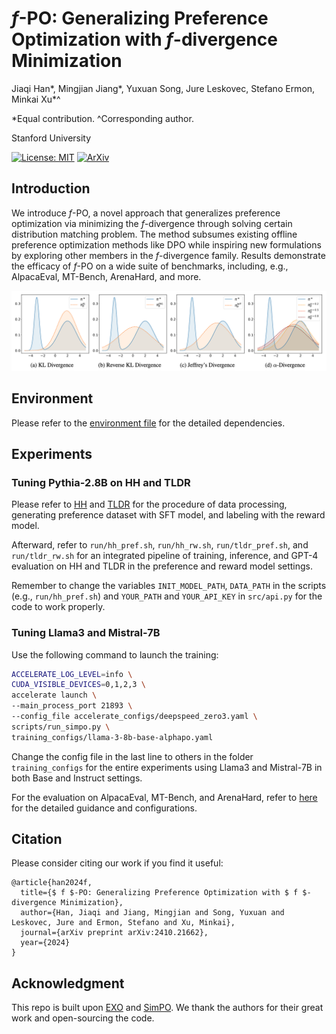 # $f$-PO: Generalizing Preference Optimization with $f$-divergence Minimization

Jiaqi Han*, Mingjian Jiang*, Yuxuan Song, Jure Leskovec, Stefano Ermon, Minkai Xu*^

*Equal contribution. ^Corresponding author.

Stanford University

[![License: MIT](https://img.shields.io/badge/License-MIT-yellow.svg)](https://github.com/MinkaiXu/fPO/blob/main/LICENSE)
[![ArXiv](https://img.shields.io/static/v1?&logo=arxiv&label=Paper&message=Arxiv:fPO&color=B31B1B)](https://arxiv.org/abs/2410.21662)

## Introduction
We introduce $f$-PO, a novel approach that generalizes preference optimization via minimizing the $f$-divergence through solving certain distribution matching problem.
The method subsumes existing offline preference optimization methods like DPO while inspiring new formulations by exploring other members in the $f$-divergence family.
Results demonstrate the efficacy of $f$-PO on a wide suite of benchmarks, including, e.g., AlpacaEval, MT-Bench, ArenaHard, and more.

![Overview](assets/dist.png "Overview")

## Environment
Please refer to the [environment file](https://github.com/princeton-nlp/SimPO/blob/main/environment.yml) for the detailed dependencies.

## Experiments

### Tuning Pythia-2.8B on HH and TLDR

Please refer to [HH](https://github.com/haozheji/exact-optimization/tree/main/exp/hh_exp) and [TLDR](https://github.com/haozheji/exact-optimization/tree/main/exp/tldr_exp) for the procedure of data processing, generating preference dataset with SFT model, and labeling with the reward model.

Afterward, refer to `run/hh_pref.sh`, `run/hh_rw.sh`, `run/tldr_pref.sh`, and `run/tldr_rw.sh` for an integrated pipeline of training, inference, and GPT-4 evaluation on HH and TLDR in the preference and reward model settings.

Remember to change the variables `INIT_MODEL_PATH`, `DATA_PATH` in the scripts (e.g., `run/hh_pref.sh`) and `YOUR_PATH` and `YOUR_API_KEY` in `src/api.py` for the code to work properly.

### Tuning Llama3 and Mistral-7B

Use the following command to launch the training:
```bash
ACCELERATE_LOG_LEVEL=info \
CUDA_VISIBLE_DEVICES=0,1,2,3 \
accelerate launch \
--main_process_port 21893 \
--config_file accelerate_configs/deepspeed_zero3.yaml \
scripts/run_simpo.py \
training_configs/llama-3-8b-base-alphapo.yaml
```
Change the config file in the last line to others in the folder `training_configs` for the entire experiments using Llama3 and Mistral-7B in both Base and Instruct settings.

For the evaluation on AlpacaEval, MT-Bench, and ArenaHard, refer to [here](https://github.com/princeton-nlp/SimPO/tree/main/eval) for the detailed guidance and configurations.


## Citation

Please consider citing our work if you find it useful:
```
@article{han2024f,
  title={$ f $-PO: Generalizing Preference Optimization with $ f $-divergence Minimization},
  author={Han, Jiaqi and Jiang, Mingjian and Song, Yuxuan and Leskovec, Jure and Ermon, Stefano and Xu, Minkai},
  journal={arXiv preprint arXiv:2410.21662},
  year={2024}
}
```
## Acknowledgment

This repo is built upon [EXO](https://github.com/haozheji/exact-optimization) and [SimPO](https://github.com/princeton-nlp/SimPO). We thank the authors for their great work and open-sourcing the code.
